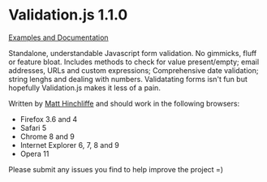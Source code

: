 # Validation.js 1.1.0

[Examples and Documentation](http://i-like-robots.github.com/Form-Validation/)

Standalone, understandable Javascript form validation. No gimmicks, fluff or feature bloat. Includes methods to check for value present/empty; email
addresses, URLs and custom expressions; Comprehensive date validation; string lenghs and dealing with numbers. Validatating forms isn't fun but hopefully
Validation.js makes it less of a pain.

Written by [Matt Hinchliffe](http://www.maketea.co.uk) and should work in the following browsers:

* Firefox 3.6 and 4
* Safari 5
* Chrome 8 and 9
* Internet Explorer 6, 7, 8 and 9
* Opera 11

Please submit any issues you find to help improve the project =)
